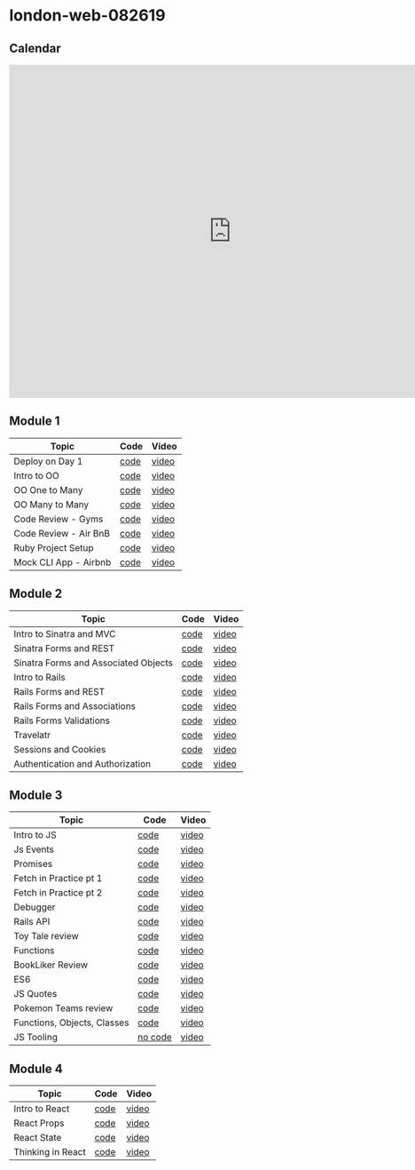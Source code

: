 # london-web-082619

## Calendar

<iframe src="https://calendar.google.com/calendar/b/0/embed?height=600&amp;wkst=1&amp;bgcolor=%23ffffff&amp;ctz=Europe%2FLondon&amp;src=ZmxhdGlyb25zY2hvb2wuY29tX3Q0cmlmYXRjb2ZvbWhiZ2MwMGczNHY2YnBvQGdyb3VwLmNhbGVuZGFyLmdvb2dsZS5jb20&amp;src=ZmxhdGlyb25zY2hvb2wuY29tX2M4ZWo2dWdsbmMxbnE2NnQ5ajlyZHBwN20wQGdyb3VwLmNhbGVuZGFyLmdvb2dsZS5jb20&amp;color=%23E4C441&amp;color=%23F6BF26&amp;mode=WEEK" style="border-width:0" width="800" height="600" frameborder="0" scrolling="no"></iframe>

## Module 1

| Topic                 | Code                                                                                             | Video                                 |
| --------------------- | ------------------------------------------------------------------------------------------------ | ------------------------------------- |
| Deploy on Day 1       | [code](https://github.com/learn-co-students/london-web-082619/tree/master/01-deploy-on-day-1)    | [video](https://youtu.be/CIXCE-4Ha8c) |
| Intro to OO           | [code](https://github.com/learn-co-students/london-web-082619/tree/master/02-intro-to-oo)        | [video](https://youtu.be/KOfOBRRsIME) |
| OO One to Many        | [code](https://github.com/learn-co-students/london-web-082619/tree/master/03-oo-one-to-many)     | [video](https://youtu.be/8yR-dNcp3AE) |
| OO Many to Many       | [code](https://github.com/learn-co-students/london-web-082619/tree/master/04-oo-many-to-many)    | [video](https://youtu.be/_4Xrhz91QNU) |
| Code Review - Gyms    | [code](https://github.com/learn-co-students/london-web-082619/tree/master/05-code-review-gyms)   | [video](https://youtu.be/fj8OnTYbUik) |
| Code Review - Air BnB | [code](https://github.com/learn-co-students/london-web-082619/tree/master/06-code-review-airbnb) | [video](https://youtu.be/ktu0ACLJzlM) |
| Ruby Project Setup    | [code](https://gist.github.com/wndaiga/a7c1eb0dd1a4347fef742c0cafabcb14)                         | [video](https://youtu.be/fdrY8c7k4EI) |
| Mock CLI App - Airbnb | [code]()                                                                                         | [video](https://youtu.be/k-7ELdwjGQQ) |

## Module 2

| Topic                                | Code                                                                                                           | Video                                 |
| ------------------------------------ | -------------------------------------------------------------------------------------------------------------- | ------------------------------------- |
| Intro to Sinatra and MVC             | [code](https://github.com/learn-co-students/london-web-082619/tree/master/10-sinatra-mvc-intro)                | [video](https://youtu.be/bc0NfFeqiKk) |
| Sinatra Forms and REST               | [code](https://github.com/learn-co-students/london-web-082619/tree/master/11-sinatra-forms-rest)               | [video](https://youtu.be/6-ekAw9fJEc) |
| Sinatra Forms and Associated Objects | [code](https://github.com/learn-co-students/london-web-082619/tree/master/12-sinatra-forms-associated-objects) | [video](https://youtu.be/-fdZrlGqxpo) |
| Intro to Rails                       | [code](https://github.com/learn-co-students/london-web-082619/tree/master/13-intro-to-rails)                   | [video](https://youtu.be/Zi7EZbqPsC8) |
| Rails Forms and REST                 | [code](https://github.com/learn-co-students/london-web-082619/tree/master/14-rails-forms-rest)                 | [video](https://youtu.be/djq5ai77xb4) |
| Rails Forms and Associations         | [code](https://github.com/learn-co-students/london-web-082619/tree/master/15-rails-forms-associations)         | [video](https://youtu.be/y7HEDAA6TrE) |
| Rails Forms Validations              | [code](https://github.com/learn-co-students/london-web-082619/tree/master/16-rails-forms-validations)          | [video](https://youtu.be/AQiomytrtIU) |
| Travelatr                            | [code](https://github.com/learn-co-students/london-web-082619/tree/master/18-code-review-travelatr)            | [video](https://youtu.be/jBQGbgV03ZU) |
| Sessions and Cookies                 | [code](https://github.com/learn-co-students/london-web-082619/tree/master/19-sessions-and-cookies)             | [video](https://youtu.be/SxZyD3nODEk) |
| Authentication and Authorization     | [code](https://github.com/learn-co-students/london-web-082619/tree/master/20-authentication-and-authorization) | [video](https://youtu.be/CKReXJSrwso) |

## Module 3

| Topic       | Code                                                                                                 | Video                                                |
| ----------- | ---------------------------------------------------------------------------------------------------- | ---------------------------------------------------- |
| Intro to JS | [code](https://github.com/learn-co-students/london-web-082619/tree/master/21-just-enough-js-starter) | [video](https://www.youtube.com/watch?v=t_grkQC8R2Y) |
| Js Events   | [code](https://github.com/learn-co-students/london-web-082619/tree/master/22-js-events)              | [video](https://youtu.be/BbuGCHCjORA)                |
| Promises   | [code](https://github.com/learn-co-students/london-web-082619/tree/master/23-fetch)                  | [video](https://youtu.be/4wyUPe2366k)                |
| Fetch in Practice pt 1   | [code](https://github.com/learn-co-students/london-web-082619/tree/master/23-fetch)                  | [video](https://youtu.be/MnZ_HkjNGhU)                |
| Fetch in Practice pt 2 | [code](https://github.com/learn-co-students/london-web-082619/tree/master/23-fetch) | [video](https://youtu.be/tuLrwlYog30) |
|Debugger| [code](https://github.com/learn-co-students/london-web-082619/tree/master/24-debugger)| [video](https://youtu.be/4TOFK4FX8Ks) |
|Rails API| [code](https://github.com/learn-co-students/london-web-082619/tree/master/25-rails-api)| [video](https://youtu.be/JSN3P-8fnUQ) |
|Toy Tale review| [code](https://github.com/learn-co-students/london-web-082619/tree/master/26-toy-tale-review)| [video](https://youtu.be/R-9A5SLdU7s) |
|Functions| [code](https://github.com/learn-co-students/london-web-082619/tree/master/27-functional)| [video](https://youtu.be/qU7Z4pJbiqA) |
|BookLiker Review| [code](https://github.com/learn-co-students/london-web-082619/tree/master/28-bookliker-review)|[video](https://youtu.be/hqD1RM7dXLA)|
|ES6| [code](https://github.com/learn-co-students/london-web-082619/tree/master/29-es6)|[video](https://www.youtube.com/watch?v=R1Y5sZ2UDKw)|
|JS Quotes| [code](https://github.com/learn-co-students/london-web-082619/tree/master/30-quotes-review) |[video](https://www.youtube.com/watch?v=UKZRpZCjTzQ&feature=youtu.be)|
|Pokemon Teams review| [code](https://github.com/learn-co-students/london-web-082619/tree/master/31-pokemon-teams) |[video](https://youtu.be/esfpf3JzdTs)|
| Functions, Objects, Classes | [code](https://github.com/learn-co-students/london-web-082619/tree/master/32-functions-objects-classes) | [video](https://youtu.be/xY1ghNNFdOw) |
| JS Tooling | [no code](null) | [video](https://youtu.be/shq_0DK5sx4) |

## Module 4

| Topic       | Code                                                                                                 | Video                                                |
| ----------- | ---------------------------------------------------------------------------------------------------- | ---------------------------------------------------- |
|Intro to React|[code](https://github.com/learn-co-students/london-web-082619/tree/master/33-intro-to-react)|[video](https://youtu.be/j8tzWVUd-dI)|
|React Props|[code](https://github.com/learn-co-students/london-web-082619/tree/master/34-react-props)|[video](https://youtu.be/SrH71Ki5pws)|
|React State|[code](https://github.com/learn-co-students/london-web-082619/tree/master/35-react-state)|[video](https://youtu.be/WoJKQYO7C1k)|
|Thinking in React|[code](https://github.com/learn-co-students/london-web-082619/tree/master/36-thinking-in-react-todo)|[video](https://youtu.be/fM9v18L8Xs4)|

